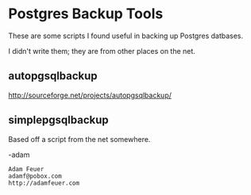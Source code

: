 Postgres Backup Tools
======================

These are some scripts I found useful in backing up Postgres datbases.

I didn't write them; they are from other places on the net.

autopgsqlbackup
---------------

http://sourceforge.net/projects/autopgsqlbackup/

simplepgsqlbackup
----------------

Based off a script from the net somewhere.

-adam

    Adam Feuer
    adamf@pobox.com
    http://adamfeuer.com
